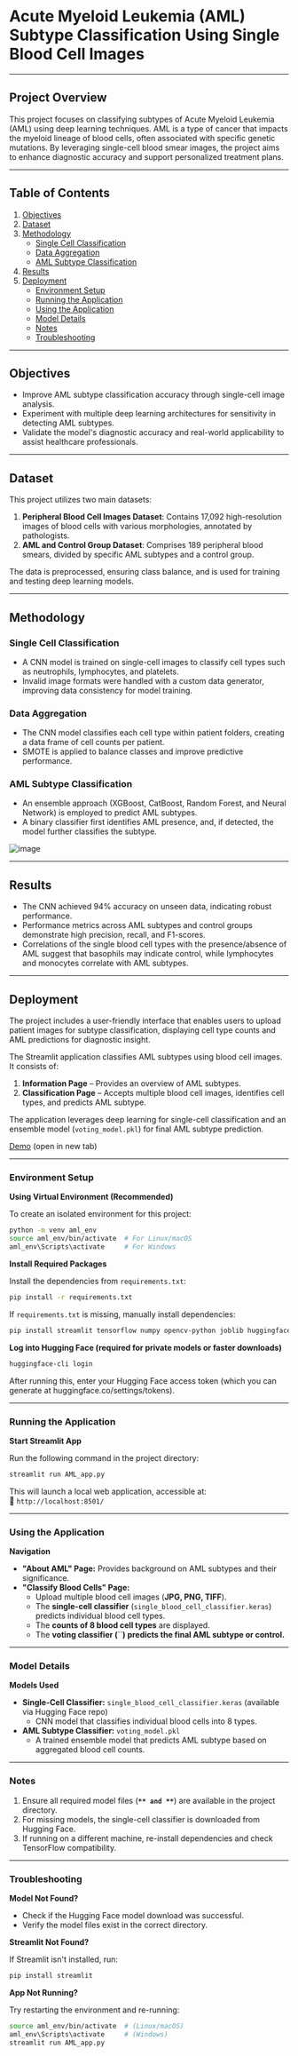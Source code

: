 # Acute Myeloid Leukemia (AML) Subtype Classification Using Single Blood Cell Images

---
## Project Overview

This project focuses on classifying subtypes of Acute Myeloid Leukemia (AML) using deep learning techniques. AML is a type of cancer that impacts the myeloid lineage of blood cells, often associated with specific genetic mutations. By leveraging single-cell blood smear images, the project aims to enhance diagnostic accuracy and support personalized treatment plans.

---
## Table of Contents
1. [Objectives](#objectives)
2. [Dataset](#dataset)
3. [Methodology](#methodology)
   - [Single Cell Classification](#single-cell-classification)
   - [Data Aggregation](#data-aggregation)
   - [AML Subtype Classification](#aml-subtype-classification)
4. [Results](#results)
5. [Deployment](#deployment)
   - [Environment Setup](#environment-setup)
   - [Running the Application](#running-the-application)
   - [Using the Application](#using-the-application)
   - [Model Details](#model-details)
   - [Notes](#notes)
   - [Troubleshooting](#troubleshooting)
   
---
## Objectives

- Improve AML subtype classification accuracy through single-cell image analysis.
- Experiment with multiple deep learning architectures for sensitivity in detecting AML subtypes.
- Validate the model's diagnostic accuracy and real-world applicability to assist healthcare professionals.
---
## Dataset

This project utilizes two main datasets:
1. **Peripheral Blood Cell Images Dataset**: Contains 17,092 high-resolution images of blood cells with various morphologies, annotated by pathologists.
2. **AML and Control Group Dataset**: Comprises 189 peripheral blood smears, divided by specific AML subtypes and a control group.

The data is preprocessed, ensuring class balance, and is used for training and testing deep learning models.

---

## Methodology

### Single Cell Classification

- A CNN model is trained on single-cell images to classify cell types such as neutrophils, lymphocytes, and platelets.
- Invalid image formats were handled with a custom data generator, improving data consistency for model training.

### Data Aggregation

- The CNN model classifies each cell type within patient folders, creating a data frame of cell counts per patient.
- SMOTE is applied to balance classes and improve predictive performance.

### AML Subtype Classification

- An ensemble approach (XGBoost, CatBoost, Random Forest, and Neural Network) is employed to predict AML subtypes.
- A binary classifier first identifies AML presence, and, if detected, the model further classifies the subtype.

![image](https://github.com/user-attachments/assets/0d873077-6487-4d6e-8513-fed141a9c13a)

---
## Results

- The CNN achieved 94% accuracy on unseen data, indicating robust performance.
- Performance metrics across AML subtypes and control groups demonstrate high precision, recall, and F1-scores.
- Correlations of the single blood cell types with the presence/absence of AML suggest that basophils may indicate control, while lymphocytes and monocytes correlate with AML subtypes.

---

## Deployment

The project includes a user-friendly interface that enables users to upload patient images for subtype classification, displaying cell type counts and AML predictions for diagnostic insight.

The Streamlit application classifies AML subtypes using blood cell images. It consists of:

1. **Information Page** – Provides an overview of AML subtypes.
2. **Classification Page** – Accepts multiple blood cell images, identifies cell types, and predicts AML subtype.

The application leverages deep learning for single-cell classification and an ensemble model (`voting_model.pkl`) for final AML subtype prediction.

[Demo](https://drive.google.com/file/d/1sYIbR92YQYGrJCTk6gm-MTWxWLfRUK_X/view?usp=sharing) (open in new tab)

---

### Environment Setup

**Using Virtual Environment (Recommended)**

To create an isolated environment for this project:

```bash
python -m venv aml_env
source aml_env/bin/activate  # For Linux/macOS
aml_env\Scripts\activate     # For Windows
```

**Install Required Packages**

Install the dependencies from `requirements.txt`:

```bash
pip install -r requirements.txt
```

If `requirements.txt` is missing, manually install dependencies:

```bash
pip install streamlit tensorflow numpy opencv-python joblib huggingface_hub dill scikeras scikit-learn
```

**Log into Hugging Face (required for private models or faster downloads)**
```bash
huggingface-cli login
```
After running this, enter your Hugging Face access token (which you can generate at huggingface.co/settings/tokens).


---

### **Running the Application**

**Start Streamlit App**

Run the following command in the project directory:

```bash
streamlit run AML_app.py
```

This will launch a local web application, accessible at:\
📌 `http://localhost:8501/`

---

### **Using the Application**

**Navigation**

- **"About AML" Page:** Provides background on AML subtypes and their significance.
- **"Classify Blood Cells" Page:**
  - Upload multiple blood cell images (**JPG, PNG, TIFF**).
  - The **single-cell classifier** (`single_blood_cell_classifier.keras`) predicts individual blood cell types.
  - The **counts of 8 blood cell types** are displayed.
  - The **voting classifier (**``**) predicts the final AML subtype or control.**

---

### Model Details

**Models Used**

- **Single-Cell Classifier:** `single_blood_cell_classifier.keras` (available via Hugging Face repo)
  - CNN model that classifies individual blood cells into 8 types.
- **AML Subtype Classifier:** `voting_model.pkl`
  - A trained ensemble model that predicts AML subtype based on aggregated blood cell counts.

---
### Notes

1. Ensure all required model files (**``** and **``**) are available in the project directory.
2. For missing models, the single-cell classifier is downloaded from Hugging Face.
3. If running on a different machine, re-install dependencies and check TensorFlow compatibility.

---
### Troubleshooting

**Model Not Found?**

- Check if the Hugging Face model download was successful.
- Verify the model files exist in the correct directory.

 **Streamlit Not Found?**

If Streamlit isn't installed, run:

```bash
pip install streamlit
```

**App Not Running?**

Try restarting the environment and re-running:

```bash
source aml_env/bin/activate  # (Linux/macOS)  
aml_env\Scripts\activate     # (Windows)  
streamlit run AML_app.py
```



